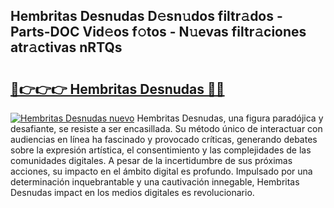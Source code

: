 ## Hembritas Desnudas D𝚎sn𝚞dos filtr𝚊dos - Parts-DOC Vid𝚎os f𝚘tos - N𝚞evas filtr𝚊ciones atr𝚊ctivas nRTQs

# <h2><a href="http://mb4yw6k.tromn.icu/?c=Hembritas+Desnudas">🔗👉👉👉 Hembritas Desnudas 🔗🔗</a></h2>

[![Hembritas Desnudas nuevo](https://i.imgur.com/pEAQMta.gif)](http://mb4yw6k.tromn.icu/?c=Hembritas+Desnudas)
Hembritas Desnudas, una figura paradójica y desafiante, se resiste a ser encasillada. Su método único de interactuar con audiencias en línea ha fascinado y provocado críticas, generando debates sobre la expresión artística, el consentimiento y las complejidades de las comunidades digitales. A pesar de la incertidumbre de sus próximas acciones, su impacto en el ámbito digital es profundo. Impulsado por una determinación inquebrantable y una cautivación innegable, Hembritas Desnudas impact en los medios digitales es revolucionario.
